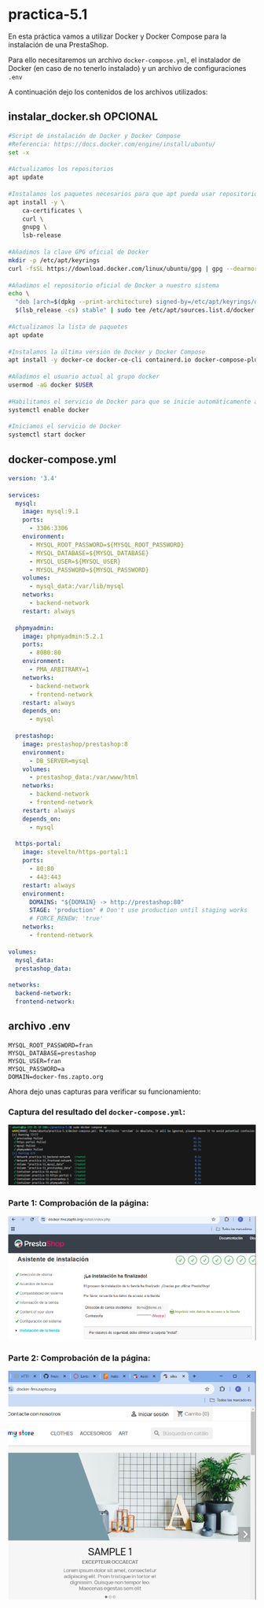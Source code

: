# practica-5.1
En esta práctica vamos a utilizar Docker y Docker Compose para la instalación de una PrestaShop.

Para ello necesitaremos un archivo `docker-compose.yml`, el instalador de Docker (en caso de no tenerlo instalado) y un archivo de configuraciones `.env`

A continuación dejo los contenidos de los archivos utilizados:

## instalar_docker.sh OPCIONAL
```bash
#Script de instalación de Docker y Docker Compose
#Referencia: https://docs.docker.com/engine/install/ubuntu/
set -x

#Actualizamos los repositorios
apt update

#Instalamos los paquetes necesarios para que apt pueda usar repositorios sobre HTTPS
apt install -y \
    ca-certificates \
    curl \
    gnupg \
    lsb-release

#Añadimos la clave GPG oficial de Docker
mkdir -p /etc/apt/keyrings
curl -fsSL https://download.docker.com/linux/ubuntu/gpg | gpg --dearmor -o /etc/apt/keyrings/docker.gpg

#Añadimos el repositorio oficial de Docker a nuestro sistema
echo \
  "deb [arch=$(dpkg --print-architecture) signed-by=/etc/apt/keyrings/docker.gpg] https://download.docker.com/linux/ubuntu \
  $(lsb_release -cs) stable" | sudo tee /etc/apt/sources.list.d/docker.list > /dev/null

#Actualizamos la lista de paquetes
apt update

#Instalamos la última versión de Docker y Docker Compose
apt install -y docker-ce docker-ce-cli containerd.io docker-compose-plugin

#Añadimos el usuario actual al grupo docker
usermod -aG docker $USER

#Habilitamos el servicio de Docker para que se inicie automáticamente al arrancar el sistema
systemctl enable docker

#Iniciamos el servicio de Docker
systemctl start docker
```

## docker-compose.yml
```yml
version: '3.4'

services:
  mysql:
    image: mysql:9.1
    ports: 
      - 3306:3306
    environment: 
      - MYSQL_ROOT_PASSWORD=${MYSQL_ROOT_PASSWORD}
      - MYSQL_DATABASE=${MYSQL_DATABASE}
      - MYSQL_USER=${MYSQL_USER}
      - MYSQL_PASSWORD=${MYSQL_PASSWORD}
    volumes: 
      - mysql_data:/var/lib/mysql
    networks: 
      - backend-network
    restart: always
  
  phpmyadmin:
    image: phpmyadmin:5.2.1
    ports:
      - 8080:80
    environment: 
      - PMA_ARBITRARY=1
    networks: 
      - backend-network
      - frontend-network
    restart: always
    depends_on: 
      - mysql

  prestashop:
    image: prestashop/prestashop:8
    environment: 
      - DB_SERVER=mysql
    volumes:
      - prestashop_data:/var/www/html
    networks: 
      - backend-network
      - frontend-network
    restart: always
    depends_on: 
      - mysql

  https-portal:
    image: steveltn/https-portal:1
    ports:
      - 80:80
      - 443:443
    restart: always
    environment:
      DOMAINS: "${DOMAIN} -> http://prestashop:80"
      STAGE: 'production' # Don't use production until staging works
      # FORCE_RENEW: 'true'
    networks:
      - frontend-network

volumes:
  mysql_data:
  prestashop_data:

networks: 
  backend-network:
  frontend-network:
```

## archivo .env
```
MYSQL_ROOT_PASSWORD=fran
MYSQL_DATABASE=prestashop
MYSQL_USER=fran
MYSQL_PASSWORD=a
DOMAIN=docker-fms.zapto.org
```

Ahora dejo unas capturas para verificar su funcionamiento:
### Captura del resultado del `docker-compose.yml`: 
![](images/p51/ok.png)

### Parte 1: Comprobación de la página:
![](images/p51/funciona.png)

### Parte 2: Comprobación de la página:
![](images/p51/pagina-ok.png)


